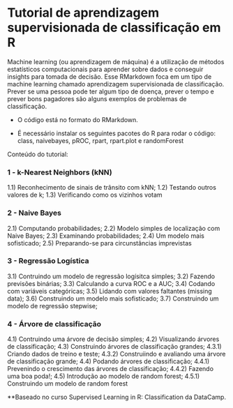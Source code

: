 # Tutorial de aprendizagem supervisionada de classificação em R

Machine learning (ou aprendizagem de máquina) é a utilização de métodos estatísticos computacionais para aprender sobre dados e conseguir insights para tomada de decisão. Esse RMarkdown foca em um tipo de machine learning chamado aprendizagem supervisionada de classificação. Prever se uma pessoa pode ter algum tipo de doença, prever o tempo e prever bons pagadores são alguns exemplos de problemas de classificação.

* O código está no formato do RMarkdown.

* É necessário instalar os seguintes pacotes do R para rodar o código: class, naivebayes, pROC, rpart, rpart.plot e randomForest     

Conteúdo do tutorial:

### 1 - k-Nearest Neighbors (kNN)
1.1) Reconhecimento de sinais de trânsito com kNN;
1.2) Testando outros valores de k;
1.3) Verificando como os vizinhos votam

### 2 - Naive Bayes
2.1) Computando probabilidades;
2.2) Modelo simples de localização com Naive Bayes;
2.3) Examinando probabilidades;
2.4) Um modelo mais sofisticado;
2.5) Preparando-se para circunstâncias imprevistas

### 3 - Regressão Logística
3.1) Contruindo um modelo de regressão logísitca simples;
3.2) Fazendo previsões binárias;
3.3) Calculando a curva ROC e a AUC;
3.4) Codando com variáveis categóricas;
3.5) Lidando com  valores faltantes (missing data);
3.6) Construindo um modelo mais sofisticado;
3.7) Construindo um modelo de regressão stepwise;

### 4 - Árvore de classificação
4.1) Contruindo uma árvore de decisão simples;
4.2) Visualizando árvores de classificação;
4.3) Construindo árvores de classificação grandes;
4.3.1) Criando dados de treino e teste;
4.3.2) Construiindo e avaliando uma árvore de classificação grande;
4.4) Podando árvores de classificação;
4.4.1) Prevenindo o crescimento das árvores de classificação;
4.4.2) Fazendo uma boa poda!;
4.5) Introdução ao modelo de random forest;
4.5.1) Construindo um modelo de random forest

**Baseado no curso Supervised Learning in R: Classification da DataCamp.

